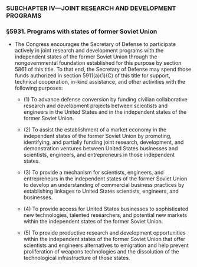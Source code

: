 ### SUBCHAPTER IV—JOINT RESEARCH AND DEVELOPMENT PROGRAMS

### §5931. Programs with states of former Soviet Union
* The Congress encourages the Secretary of Defense to participate actively in joint research and development programs with the independent states of the former Soviet Union through the nongovernmental foundation established for this purpose by section 5861 of this title. To that end, the Secretary of Defense may spend those funds authorized in section 5911(a)(1)(C) of this title for support, technical cooperation, in-kind assistance, and other activities with the following purposes:

  * (1) To advance defense conversion by funding civilian collaborative research and development projects between scientists and engineers in the United States and in the independent states of the former Soviet Union.

  * (2) To assist the establishment of a market economy in the independent states of the former Soviet Union by promoting, identifying, and partially funding joint research, development, and demonstration ventures between United States businesses and scientists, engineers, and entrepreneurs in those independent states.

  * (3) To provide a mechanism for scientists, engineers, and entrepreneurs in the independent states of the former Soviet Union to develop an understanding of commercial business practices by establishing linkages to United States scientists, engineers, and businesses.

  * (4) To provide access for United States businesses to sophisticated new technologies, talented researchers, and potential new markets within the independent states of the former Soviet Union.

  * (5) To provide productive research and development opportunities within the independent states of the former Soviet Union that offer scientists and engineers alternatives to emigration and help prevent proliferation of weapons technologies and the dissolution of the technological infrastructure of those states.